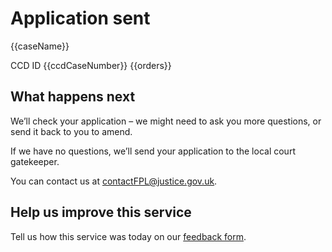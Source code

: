 # Application sent

{{caseName}}

CCD ID {{ccdCaseNumber}}
{{orders}}
<break>
## What happens next
We’ll check your application – we might need to ask you more questions, or send it back to you to amend.

If we have no questions, we’ll send your application to the local court gatekeeper.

You can contact us at contactFPL@justice.gov.uk.

## Help us improve this service

Tell us how this service was today on our [feedback form]({{surveyLink}}).

